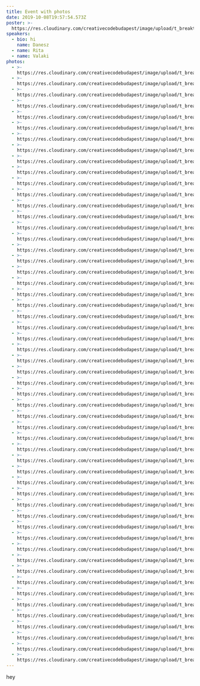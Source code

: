 ```yaml
---
title: Event with photos
date: 2019-10-08T19:57:54.573Z
poster: >-
  https://res.cloudinary.com/creativecodebudapest/image/upload/t_breakthumbnails/v1572541527/72668969_1354696291373264_382920678313033728_o_okc7fh.jpg
speakers:
  - bio: hi
    name: Danesz
  - name: Rita
  - name: Valaki
photos:
  - >-
    https://res.cloudinary.com/creativecodebudapest/image/upload/t_breakthumbnails/v1570564190/cc5/P1080681_rt7lkf.jpg
  - >-
    https://res.cloudinary.com/creativecodebudapest/image/upload/t_breakthumbnails/v1570564190/cc5/P1080535_yjmmpu.jpg
  - >-
    https://res.cloudinary.com/creativecodebudapest/image/upload/t_breakthumbnails/v1570564189/cc5/P1080456_lfqbtn.jpg
  - >-
    https://res.cloudinary.com/creativecodebudapest/image/upload/t_breakthumbnails/v1570564188/cc5/P1080521_ixpz97.jpg
  - >-
    https://res.cloudinary.com/creativecodebudapest/image/upload/t_breakthumbnails/v1570564188/cc5/P1080643_vbjrgn.jpg
  - >-
    https://res.cloudinary.com/creativecodebudapest/image/upload/t_breakthumbnails/v1570564188/cc5/P1080482_dxx4ws.jpg
  - >-
    https://res.cloudinary.com/creativecodebudapest/image/upload/t_breakthumbnails/v1570564182/cc5/P1080481_bsjjr3.jpg
  - >-
    https://res.cloudinary.com/creativecodebudapest/image/upload/t_breakthumbnails/v1570564182/cc5/P1080454_wlc7dj.jpg
  - >-
    https://res.cloudinary.com/creativecodebudapest/image/upload/t_breakthumbnails/v1570564181/cc5/P1080655_fy08iv.jpg
  - >-
    https://res.cloudinary.com/creativecodebudapest/image/upload/t_breakthumbnails/v1570564180/cc5/P1080683_wv1ssd.jpg
  - >-
    https://res.cloudinary.com/creativecodebudapest/image/upload/t_breakthumbnails/v1570564178/cc5/P1080494_iyaadw.jpg
  - >-
    https://res.cloudinary.com/creativecodebudapest/image/upload/t_breakthumbnails/v1570564176/cc5/P1080537_oxdlgf.jpg
  - >-
    https://res.cloudinary.com/creativecodebudapest/image/upload/t_breakthumbnails/v1570564175/cc5/P1080457_lg73r5.jpg
  - >-
    https://res.cloudinary.com/creativecodebudapest/image/upload/t_breakthumbnails/v1570564175/cc5/P1080692_lc1fry.jpg
  - >-
    https://res.cloudinary.com/creativecodebudapest/image/upload/t_breakthumbnails/v1570564173/cc5/P1080480_iqxmfg.jpg
  - >-
    https://res.cloudinary.com/creativecodebudapest/image/upload/t_breakthumbnails/v1570564169/cc5/P1080645_kjjkyf.jpg
  - >-
    https://res.cloudinary.com/creativecodebudapest/image/upload/t_breakthumbnails/v1570564168/cc5/P1080484_kbowmy.jpg
  - >-
    https://res.cloudinary.com/creativecodebudapest/image/upload/t_breakthumbnails/v1570564168/cc5/P1080490_clmzzj.jpg
  - >-
    https://res.cloudinary.com/creativecodebudapest/image/upload/t_breakthumbnails/v1570564166/cc5/P1080676_bgf64a.jpg
  - >-
    https://res.cloudinary.com/creativecodebudapest/image/upload/t_breakthumbnails/v1570564166/cc5/P1080461_ouc5zf.jpg
  - >-
    https://res.cloudinary.com/creativecodebudapest/image/upload/t_breakthumbnails/v1570564162/cc5/P1080478_tvg9gr.jpg
  - >-
    https://res.cloudinary.com/creativecodebudapest/image/upload/t_breakthumbnails/v1570564161/cc5/P1080526_exrfvv.jpg
  - >-
    https://res.cloudinary.com/creativecodebudapest/image/upload/t_breakthumbnails/v1570564161/cc5/P1080646_wlcucx.jpg
  - >-
    https://res.cloudinary.com/creativecodebudapest/image/upload/t_breakthumbnails/v1570564158/cc5/P1080475_otzeux.jpg
  - >-
    https://res.cloudinary.com/creativecodebudapest/image/upload/t_breakthumbnails/v1570564157/cc5/P1080477_rog2hq.jpg
  - >-
    https://res.cloudinary.com/creativecodebudapest/image/upload/t_breakthumbnails/v1570564155/cc5/P1080649_bnofll.jpg
  - >-
    https://res.cloudinary.com/creativecodebudapest/image/upload/t_breakthumbnails/v1570564155/cc5/P1080652_whpw91.jpg
  - >-
    https://res.cloudinary.com/creativecodebudapest/image/upload/t_breakthumbnails/v1570564151/cc5/P1080462_dlrgij.jpg
  - >-
    https://res.cloudinary.com/creativecodebudapest/image/upload/t_breakthumbnails/v1570564150/cc5/P1080531_w2cgyp.jpg
  - >-
    https://res.cloudinary.com/creativecodebudapest/image/upload/t_breakthumbnails/v1570564149/cc5/P1080556_fylxot.jpg
  - >-
    https://res.cloudinary.com/creativecodebudapest/image/upload/t_breakthumbnails/v1570564148/cc5/P1080578_zchmav.jpg
  - >-
    https://res.cloudinary.com/creativecodebudapest/image/upload/t_breakthumbnails/v1570564147/cc5/P1080502_vcxtel.jpg
  - >-
    https://res.cloudinary.com/creativecodebudapest/image/upload/t_breakthumbnails/v1570564147/cc5/P1080542_dxfzgk.jpg
  - >-
    https://res.cloudinary.com/creativecodebudapest/image/upload/t_breakthumbnails/v1570564143/cc5/P1080609_wkluda.jpg
  - >-
    https://res.cloudinary.com/creativecodebudapest/image/upload/t_breakthumbnails/v1570564143/cc5/P1080506_f82jlq.jpg
  - >-
    https://res.cloudinary.com/creativecodebudapest/image/upload/t_breakthumbnails/v1570564142/cc5/P1080664_lryg83.jpg
  - >-
    https://res.cloudinary.com/creativecodebudapest/image/upload/t_breakthumbnails/v1570564141/cc5/P1080671_hs5iti.jpg
  - >-
    https://res.cloudinary.com/creativecodebudapest/image/upload/t_breakthumbnails/v1570564137/cc5/P1080467_hglebo.jpg
  - >-
    https://res.cloudinary.com/creativecodebudapest/image/upload/t_breakthumbnails/v1570564134/cc5/P1080547_zq6fom.jpg
  - >-
    https://res.cloudinary.com/creativecodebudapest/image/upload/t_breakthumbnails/v1570564134/cc5/P1080498_ijkskd.jpg
  - >-
    https://res.cloudinary.com/creativecodebudapest/image/upload/t_breakthumbnails/v1570564132/cc5/P1080606_uelhtq.jpg
  - >-
    https://res.cloudinary.com/creativecodebudapest/image/upload/t_breakthumbnails/v1570564132/cc5/P1080617_j0bifi.jpg
  - >-
    https://res.cloudinary.com/creativecodebudapest/image/upload/t_breakthumbnails/v1570564131/cc5/P1080539_viks40.jpg
  - >-
    https://res.cloudinary.com/creativecodebudapest/image/upload/t_breakthumbnails/v1570564131/cc5/P1080564_pg49oa.jpg
  - >-
    https://res.cloudinary.com/creativecodebudapest/image/upload/t_breakthumbnails/v1570564129/cc5/P1080546_tdopdu.jpg
  - >-
    https://res.cloudinary.com/creativecodebudapest/image/upload/t_breakthumbnails/v1570564128/cc5/P1080513_drwkjk.jpg
  - >-
    https://res.cloudinary.com/creativecodebudapest/image/upload/t_breakthumbnails/v1570564122/cc5/P1080570_w0imfb.jpg
  - >-
    https://res.cloudinary.com/creativecodebudapest/image/upload/t_breakthumbnails/v1570564122/cc5/P1080672_j4397q.jpg
  - >-
    https://res.cloudinary.com/creativecodebudapest/image/upload/t_breakthumbnails/v1570564122/cc5/P1080471_scgqdv.jpg
  - >-
    https://res.cloudinary.com/creativecodebudapest/image/upload/t_breakthumbnails/v1570564122/cc5/P1080605_i09kcf.jpg
  - >-
    https://res.cloudinary.com/creativecodebudapest/image/upload/t_breakthumbnails/v1570564121/cc5/P1080567_ablkyi.jpg
  - >-
    https://res.cloudinary.com/creativecodebudapest/image/upload/t_breakthumbnails/v1570564115/cc5/P1080538_calvqv.jpg
  - >-
    https://res.cloudinary.com/creativecodebudapest/image/upload/t_breakthumbnails/v1570564114/cc5/P1080611_yw0j4k.jpg
  - >-
    https://res.cloudinary.com/creativecodebudapest/image/upload/t_breakthumbnails/v1570564114/cc5/P1080464_bc2oou.jpg
---
```

hey
